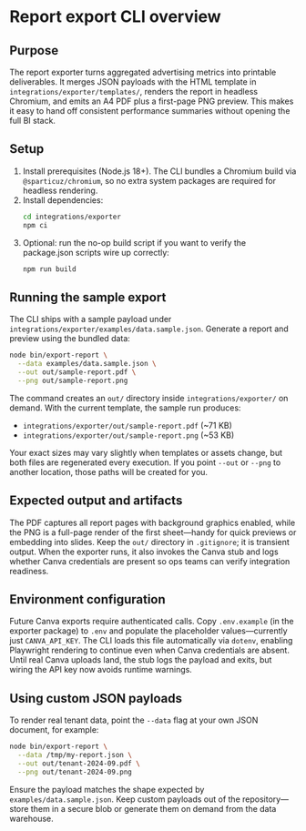 # Report export CLI overview

## Purpose

The report exporter turns aggregated advertising metrics into printable deliverables. It merges JSON payloads with the HTML template in `integrations/exporter/templates/`, renders the report in headless Chromium, and emits an A4 PDF plus a first-page PNG preview. This makes it easy to hand off consistent performance summaries without opening the full BI stack.

## Setup

1. Install prerequisites (Node.js 18+). The CLI bundles a Chromium build via `@sparticuz/chromium`, so no extra system packages are required for headless rendering.
2. Install dependencies:
   ```bash
   cd integrations/exporter
   npm ci
   ```
3. Optional: run the no-op build script if you want to verify the package.json scripts wire up correctly:
   ```bash
   npm run build
   ```

## Running the sample export

The CLI ships with a sample payload under `integrations/exporter/examples/data.sample.json`. Generate a report and preview using the bundled data:

```bash
node bin/export-report \
  --data examples/data.sample.json \
  --out out/sample-report.pdf \
  --png out/sample-report.png
```

The command creates an `out/` directory inside `integrations/exporter/` on demand. With the current template, the sample run produces:

- `integrations/exporter/out/sample-report.pdf` (~71 KB)
- `integrations/exporter/out/sample-report.png` (~53 KB)

Your exact sizes may vary slightly when templates or assets change, but both files are regenerated every execution. If you point `--out` or `--png` to another location, those paths will be created for you.

## Expected output and artifacts

The PDF captures all report pages with background graphics enabled, while the PNG is a full-page render of the first sheet—handy for quick previews or embedding into slides. Keep the `out/` directory in `.gitignore`; it is transient output. When the exporter runs, it also invokes the Canva stub and logs whether Canva credentials are present so ops teams can verify integration readiness.

## Environment configuration

Future Canva exports require authenticated calls. Copy `.env.example` (in the exporter package) to `.env` and populate the placeholder values—currently just `CANVA_API_KEY`. The CLI loads this file automatically via `dotenv`, enabling Playwright rendering to continue even when Canva credentials are absent. Until real Canva uploads land, the stub logs the payload and exits, but wiring the API key now avoids runtime warnings.

## Using custom JSON payloads

To render real tenant data, point the `--data` flag at your own JSON document, for example:

```bash
node bin/export-report \
  --data /tmp/my-report.json \
  --out out/tenant-2024-09.pdf \
  --png out/tenant-2024-09.png
```

Ensure the payload matches the shape expected by `examples/data.sample.json`. Keep custom payloads out of the repository—store them in a secure blob or generate them on demand from the data warehouse.
